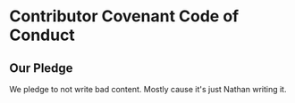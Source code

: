 # Contributor Covenant Code of Conduct

## Our Pledge

We pledge to not write bad content. Mostly cause it's just Nathan writing it.
